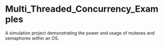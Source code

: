 # Multi_Threaded_Concurrency_Examples
A simulation project demonstrating the power and usage of mutexes and semaphores within an OS.
